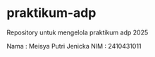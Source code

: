 # praktikum-adp
Repository untuk mengelola praktikum adp 2025

Nama : Meisya Putri Jenicka 
NIM : 2410431011

